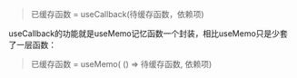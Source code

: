 
> 已缓存函数 = useCallback(待缓存函数，依赖项)

useCallback的功能就是useMemo记忆函数一个封装，相比useMemo只是少套了一层函数：

> 已缓存函数 = useMemo( () => 待缓存函数, 依赖项)

